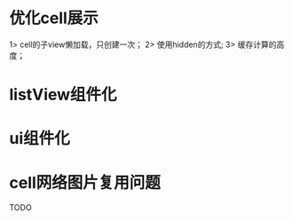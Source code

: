
# 优化cell展示

1> cell的子view懒加载，只创建一次；
2> 使用hidden的方式;
3> 缓存计算的高度；

# listView组件化

# ui组件化

# cell网络图片复用问题

TODO